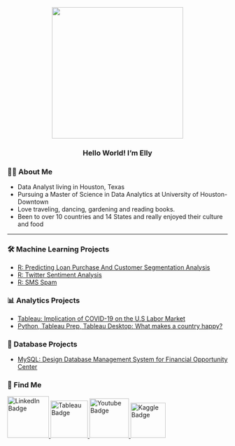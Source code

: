 <div id="header" align="center">
  <img src="https://camo.githubusercontent.com/b7e84cd7df9d883ebab3618b73506c04d2b867b5249291268930f0ab1f02e2e2/68747470733a2f2f7265732e636c6f7564696e6172792e636f6d2f70726163746963616c6465762f696d6167652f66657463682f732d2d32625a496a5047432d2d2f635f6c696d6974253243665f6175746f253243666c5f70726f6772657373697665253243715f3636253243775f3838302f68747470733a2f2f6465762d746f2d75706c6f6164732e73332e616d617a6f6e6177732e636f6d2f692f64347476756b6274356d726133376376776b6c6b2e676966" width="300"/>
</div>
<h3 id="header" align="center">
 Hello World! I’m Elly
</h3>

### :woman_technologist: About Me 
- Data Analyst living in Houston, Texas
- Pursuing a Master of Science in Data Analytics at University of Houston-Downtown
- Love traveling, dancing, gardening and reading books. 
- Been to over 10 countries and 14 States and really enjoyed their culture and food 

---

### 🛠️ Machine Learning Projects
   - [R: Predicting Loan Purchase And Customer Segmentation Analysis](https://github.com/Ellypham92/Prediction-of-Personal-Loan-Purchase-Customer-Segmentation-Analysis/blob/main/README.md)
   - [R: Twitter Sentiment Analysis](https://github.com/Ellypham92/Twitter-Sentiment-Analysis-using-R) 
   - [R: SMS Spam](https://github.com/Ellypham92/Data-Mining-using-R-Python/blob/main/SMS-spam-analysis.R) 

### 📊 Analytics Projects
   - [Tableau: Implication of COVID-19 on the U.S Labor Market ](https://www.youtube.com/watch?v=fF28YtMubZ4) </summary>
   - [Python, Tableau Prep, Tableau Desktop: What makes a country happy?](https://github.com/Ellypham92/world-happiness-)
### :file_folder: Database Projects
  - [MySQL: Design Database Management System for Financial Opportunity Center](https://github.com/Ellypham92/sql-data-analysis)

### :house_with_garden: Find Me
<div id="badges">
  <a href="https://www.linkedin.com/in/elly-pham-15018193/">
    <img src="https://img.shields.io/badge/LinkedIn-blue?style=for-the-badge&logo=linkedin&logoColor=white" alt="LinkedIn Badge" width="95"/>
  </a>
    <a href="https://public.tableau.com/app/profile/elly.pham">
    <img src="https://img.shields.io/badge/Tableau-E97627?style=for-the-badge&logo=Tableau&logoColor=white" alt="Tableau Badge" width="85"/>
  </a>
  <a href="https://www.youtube.com/channel/UCe9iz4aZDOmoOjSGmRDkBnQ">
    <img src="https://img.shields.io/badge/YouTube-red?style=for-the-badge&logo=youtube&logoColor=white" alt="Youtube Badge" width="90"/>
  </a>
  <a href="https://www.kaggle.com/ellypham">
    <img src="https://img.shields.io/badge/Kaggle-20BEFF?style=for-the-badge&logo=Kaggle&logoColor=white" alt="Kaggle Badge" width="80"/>
  </a>
  
</div>

<!---
Ellypham92/Ellypham92 is a ✨ special ✨ repository because its `README.md` (this file) appears on your GitHub profile.
You can click the Preview link to take a look at your changes.
--->
